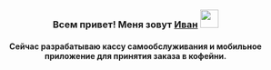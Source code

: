 <h3 align="center">Всем привет! Меня зовут <a href="" target="_blank">Иван</a> 
  <img src="https://github.com/blackcater/blackcater/raw/main/images/Hi.gif" height="32"/></h3>
<h4 align="center">Сейчас разрабатываю кассу самообслуживания и мобильное приложение для принятия заказа в кофейни.</h4>
